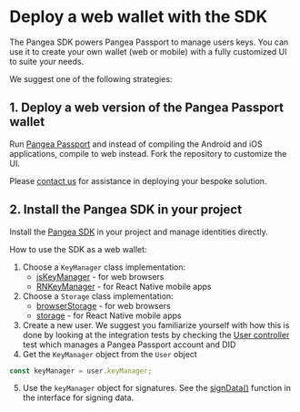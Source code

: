 # Deploy a web wallet with the SDK

The Pangea SDK powers Pangea Passport to manage users keys. You can use it to create your own wallet (web or mobile) with a fully customized UI to suite your needs.

We suggest one of the following strategies:

## 1. Deploy a web version of the Pangea Passport wallet

Run [Pangea Passport](https://github.com/Tonomy-Foundation/Tonomy-ID/tree/testnet) and instead of compiling the Android and iOS applications, compile to web instead. Fork the repository to customize the UI.

Please [contact us](https://tonomy.io/contact) for assistance in deploying your bespoke solution.

## 2. Install the Pangea SDK in your project

Install the [Pangea SDK](https://github.com/Tonomy-Foundation/Tonomy-ID-SDK/tree/testnet) in your project and manage identities directly.

How to use the SDK as a web wallet:

1. Choose a `KeyManager` class implementation:
   * [jsKeyManager](https://github.com/Tonomy-Foundation/Tonomy-ID-SDK/blob/testnet/src/sdk/storage/jsKeyManager.ts) - for web browsers
   * [RNKeyManager](https://github.com/Tonomy-Foundation/Tonomy-ID/blob/testnet/src/utils/RNKeyManager.ts) - for React Native mobile apps
2. Choose a `Storage` class implementation:
   * [browserStorage](https://github.com/Tonomy-Foundation/Tonomy-ID-SDK/blob/testnet/src/sdk/storage/browserStorage.ts) - for web browsers
   * [storage](https://github.com/Tonomy-Foundation/Tonomy-ID/blob/testnet/src/utils/storage.ts) - for React Native mobile apps
3. Create a new user. We suggest you familiarize yourself with how this is done by looking at the integration tests by checking the [User controller](https://github.com/Tonomy-Foundation/Tonomy-ID-SDK/blob/testnet/test/helpers/user.ts) test which manages a Pangea Passport account and DID
4. Get the `KeyManager` object from the `User` object

```ts
const keyManager = user.keyManager;
```

5. Use the `keyManager` object for signatures. See the [signData()](https://github.com/Tonomy-Foundation/Tonomy-ID-SDK/blob/testnet/src/sdk/storage/keymanager.ts) function in the interface for signing data.
